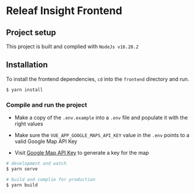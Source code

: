 # Releaf Insight Frontend

## Project setup

This project is built and complied with `NodeJs v16.20.2`

## Installation

To install the frontend dependencies, `cd` into the `frontend` directory and run.

```bash
$ yarn install
```

### Compile and run the project

- Make a copy of the `.env.example` into a `.env` file and populate it with the right values

- Make sure the `VUE_APP_GOOGLE_MAPS_API_KEY` value in the `.env` points to a valid Google Map API Key

- Visit [Google Map API Key](https://developers.google.com/maps/documentation/javascript/get-api-key) to generate a key for the map

```bash
# development and watch
$ yarn serve

# build and complie for production
$ yarn build
```
